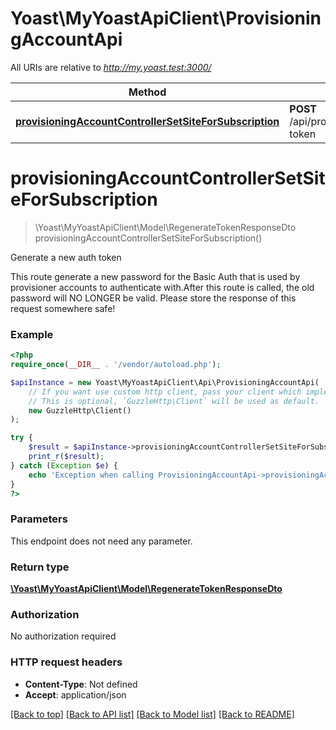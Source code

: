 # Yoast\MyYoastApiClient\ProvisioningAccountApi

All URIs are relative to *http://my.yoast.test:3000/*

Method | HTTP request | Description
------------- | ------------- | -------------
[**provisioningAccountControllerSetSiteForSubscription**](ProvisioningAccountApi.md#provisioningaccountcontrollersetsiteforsubscription) | **POST** /api/provisioning/account/regenerate-token | Generate a new auth token

# **provisioningAccountControllerSetSiteForSubscription**
> \Yoast\MyYoastApiClient\Model\RegenerateTokenResponseDto provisioningAccountControllerSetSiteForSubscription()

Generate a new auth token

This route generate a new password for the Basic Auth that is used by provisioner accounts to authenticate with.After this route is called, the old password will NO LONGER be valid. Please store the response of this request somewhere safe!

### Example
```php
<?php
require_once(__DIR__ . '/vendor/autoload.php');

$apiInstance = new Yoast\MyYoastApiClient\Api\ProvisioningAccountApi(
    // If you want use custom http client, pass your client which implements `GuzzleHttp\ClientInterface`.
    // This is optional, `GuzzleHttp\Client` will be used as default.
    new GuzzleHttp\Client()
);

try {
    $result = $apiInstance->provisioningAccountControllerSetSiteForSubscription();
    print_r($result);
} catch (Exception $e) {
    echo 'Exception when calling ProvisioningAccountApi->provisioningAccountControllerSetSiteForSubscription: ', $e->getMessage(), PHP_EOL;
}
?>
```

### Parameters
This endpoint does not need any parameter.

### Return type

[**\Yoast\MyYoastApiClient\Model\RegenerateTokenResponseDto**](../Model/RegenerateTokenResponseDto.md)

### Authorization

No authorization required

### HTTP request headers

 - **Content-Type**: Not defined
 - **Accept**: application/json

[[Back to top]](#) [[Back to API list]](../../README.md#documentation-for-api-endpoints) [[Back to Model list]](../../README.md#documentation-for-models) [[Back to README]](../../README.md)


